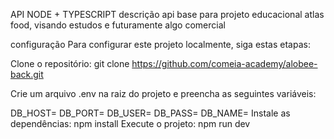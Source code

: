 API NODE + TYPESCRIPT
descrição 
api base para projeto educacional atlas food, visando estudos e futuramente algo comercial 

configuração 
Para configurar este projeto localmente, siga estas etapas:

Clone o repositório: git clone https://github.com/comeia-academy/alobee-back.git

Crie um arquivo .env na raiz do projeto e preencha as seguintes variáveis:

DB_HOST=
DB_PORT=
DB_USER=
DB_PASS=
DB_NAME=
Instale as dependências: npm install
Execute o projeto: npm run dev
